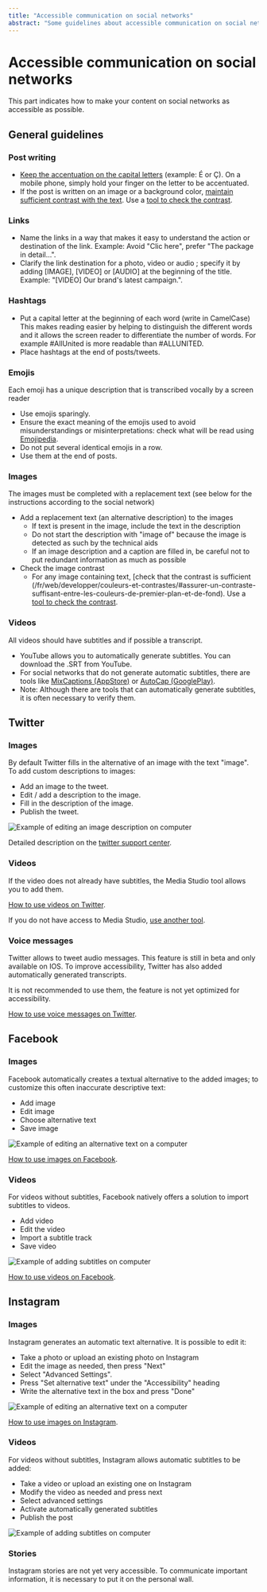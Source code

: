 ```yaml
---
title: "Accessible communication on social networks"
abstract: "Some guidelines about accessible communication on social networks"
---
```


# Accessible communication on social networks

This part indicates how to make your content on social networks as accessible as possible.

## General guidelines

### Post writing
- [Keep the accentuation on the capital letters](/fr/contenu-editorial/#comment-mettre-des-accents-aux-majuscules) (example: É or Ç).
On a mobile phone, simply hold your finger on the letter to be accentuated.
- If the post is written on an image or a background color, [maintain sufficient contrast with the text](/en/web/develop/colors-and-contrasts/#provide-enough-contrast-between-front-and-background-colors).
Use a [tool to check the contrast](/en/web/toolbox/methods-and-test-tools/color-contrast-level).

### Links
- Name the links in a way that makes it easy to understand the action or destination of the link. Example: Avoid "Clic here", prefer "The package in detail…".
- Clarify the link destination for a photo, video or audio ; specify it by adding [IMAGE], [VIDEO] or [AUDIO] at the beginning of the title. Example: "[VIDEO] Our brand's latest campaign.".

### Hashtags
- Put a capital letter at the beginning of each word (write in CamelCase) 
This makes reading easier by helping to distinguish the different words and it allows the screen reader to differentiate the number of words.
For example #AllUnited is more readable than #ALLUNITED.
- Place hashtags at the end of posts/tweets.

### Emojis
Each emoji has a unique description that is transcribed vocally by a screen reader
- Use emojis sparingly.
- Ensure the exact meaning of the emojis used to avoid misunderstandings or misinterpretations: check what will be read using [Emojipedia](https://emojipedia.org/).
- Do not put several identical emojis in a row.
- Use them at the end of posts.

### Images
The images must be completed with a replacement text (see below for the instructions according to the social network)
- Add a replacement text (an alternative description) to the images
  - If text is present in the image, include the text in the description
  - Do not start the description with "image of" because the image is detected as such by the technical aids 
  - If an image description and a caption are filled in, be careful not to put redundant information as much as possible
- Check the image contrast
  - For any image containing text, [check that the contrast is sufficient (/fr/web/developper/couleurs-et-contrastes/#assurer-un-contraste-suffisant-entre-les-couleurs-de-premier-plan-et-de-fond).
Use a [tool to check the contrast](/fr/web/outils/methodes-et-outils-de-test/mesurer-contraste-couleurs/#main-content).

### Videos
All videos should have subtitles and if possible a transcript.
- YouTube allows you to automatically generate subtitles. You can download the .SRT from YouTube.
- For social networks that do not generate automatic subtitles, there are tools like [MixCaptions (AppStore)](https://apps.apple.com/us/app/mixcaptions-video-captions/id952426779) or [AutoCap (GooglePlay)](https://play.google.com/store/apps/details?id=com.laika.kinetictypovid&hl=en_US&gl=US).
- Note: Although there are tools that can automatically generate subtitles, it is often necessary to verify them.

## Twitter

### Images
By default Twitter fills in the alternative of an image with the text "image".
To add custom descriptions to images:
- Add an image to the tweet.
- Edit / add a description to the image.
- Fill in the description of the image.
- Publish the tweet.

<img src="/fr/contenu-et-communication/images/twitter-images.png" alt="Example of editing an image description on computer" class="img-fluid" />

Detailed description on the [twitter support center](https://help.twitter.com/fr/using-twitter/picture-descriptions).

### Videos
If the video does not already have subtitles, the Media Studio tool allows you to add them.

[How to use videos on Twitter](https://help.twitter.com/fr/using-twitter/media-studio).

If you do not have access to Media Studio, [use another tool](#videos).

### Voice messages
Twitter allows to tweet audio messages. This feature is still in beta and only available on IOS. To improve accessibility, Twitter has also added automatically generated transcripts.

It is not recommended to use them, the feature is not yet optimized for accessibility.

[How to use voice messages on Twitter](https://help.twitter.com/fr/using-twitter/voice-tweet).

## Facebook

### Images
Facebook automatically creates a textual alternative to the added images; to customize this often inaccurate descriptive text:
- Add image
- Edit image
- Choose alternative text
- Save image

<img src="/fr/contenu-et-communication/images/facebook-images.png" alt="Example of editing an alternative text on a computer" class="img-fluid" />

[How to use images on Facebook](https://www.facebook.com/help/214124458607871?helpref=related).

### Videos
For videos without subtitles, Facebook natively offers a solution to import subtitles to videos.
- Add video
- Edit the video
- Import a subtitle track
- Save video

<img src="/fr/contenu-et-communication/images/facebook-videos.png" alt="Example of adding subtitles on computer" class="img-fluid" />

[How to use videos on Facebook](https://www.facebook.com/help/261764017354370).

## Instagram

### Images
Instagram generates an automatic text alternative. It is possible to edit it:
- Take a photo or upload an existing photo on Instagram
- Edit the image as needed, then press "Next"
- Select "Advanced Settings".
- Press "Set alternative text" under the "Accessibility" heading
- Write the alternative text in the box and press "Done"

<img src="/fr/contenu-et-communication/images/instagram-images.png" alt="Example of editing an alternative text on a computer" class="img-fluid" />

[How to use images on Instagram](https://help.instagram.com/308605337351503).

### Videos
For videos without subtitles, Instagram allows automatic subtitles to be added:
- Take a video or upload an existing one on Instagram
- Modify the video as needed and press next
- Select advanced settings
- Activate automatically generated subtitles
- Publish the post

<img src="/fr/contenu-et-communication/images/instagram-videos.png" alt="Example of adding subtitles on computer" class="img-fluid" />

### Stories
Instagram stories are not yet very accessible.
To communicate important information, it is necessary to put it on the personal wall. 

